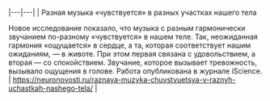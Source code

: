 
|---|---|
| Разная музыка «чувствуется» в разных участках нашего тела

Новое исследование показало, что музыка с разным гармонически звучанием по-разному «чувствуется» в нашем теле. Так, неожиданная гармония «ощущается» в сердце, а та, которая соответствует нашим ожиданиям, — в животе. При этом первая связана с удовольствием, а вторая — со спокойствием. Звучание, которое вызывает тревожность, вызывало ощущения в голове. Работа опубликована в журнале iScience. | https://neuronovosti.ru/raznaya-muzyka-chuvstvuetsya-v-raznyh-uchastkah-nashego-tela/ |